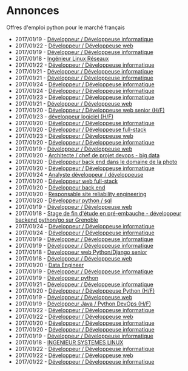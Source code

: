# Annonces

Offres d'emploi python pour le marché français

* 2017/01/19 - [Développeur / Développeuse informatique](http://www.pyjobs.fr/jobs/details/4660/developpeur-developpeuse-informatique "Développeur / Développeuse informatique")
* 2017/01/22 - [Développeur / Développeuse web](http://www.pyjobs.fr/jobs/details/4686/developpeur-developpeuse-web "Développeur / Développeuse web")
* 2017/01/19 - [Développeur / Développeuse informatique](http://www.pyjobs.fr/jobs/details/4661/developpeur-developpeuse-informatique "Développeur / Développeuse informatique")
* 2017/01/18 - [Ingénieur Linux Réseaux](http://www.pyjobs.fr/jobs/details/4651/ingenieur-linux-reseaux "Ingénieur Linux Réseaux")
* 2017/01/22 - [Développeur / Développeuse informatique](http://www.pyjobs.fr/jobs/details/4685/developpeur-developpeuse-informatique "Développeur / Développeuse informatique")
* 2017/01/21 - [Développeur / Développeuse informatique](http://www.pyjobs.fr/jobs/details/4681/developpeur-developpeuse-informatique "Développeur / Développeuse informatique")
* 2017/01/21 - [Développeur / Développeuse informatique](http://www.pyjobs.fr/jobs/details/4682/developpeur-developpeuse-informatique "Développeur / Développeuse informatique")
* 2017/01/24 - [Développeur / Développeuse informatique](http://www.pyjobs.fr/jobs/details/4700/developpeur-developpeuse-informatique "Développeur / Développeuse informatique")
* 2017/01/24 - [Développeur / Développeuse informatique](http://www.pyjobs.fr/jobs/details/4701/developpeur-developpeuse-informatique "Développeur / Développeuse informatique")
* 2017/01/23 - [Développeur / Développeuse informatique](http://www.pyjobs.fr/jobs/details/4696/developpeur-developpeuse-informatique "Développeur / Développeuse informatique")
* 2017/01/21 - [Développeur / Développeuse web](http://www.pyjobs.fr/jobs/details/4680/developpeur-developpeuse-web "Développeur / Développeuse web")
* 2017/01/20 - [Développeur / Développeuse web senior (H/F)](http://www.pyjobs.fr/jobs/details/4674/developpeur-developpeuse-web-senior-h-f "Développeur / Développeuse web senior (H/F)")
* 2017/01/23 - [développeur logiciel (H/F)](http://www.pyjobs.fr/jobs/details/4695/developpeur-logiciel-h-f "développeur logiciel (H/F)")
* 2017/01/20 - [Développeur / Développeuse informatique](http://www.pyjobs.fr/jobs/details/4671/developpeur-developpeuse-informatique "Développeur / Développeuse informatique")
* 2017/01/20 - [Développeur / Développeuse full-stack](http://www.pyjobs.fr/jobs/details/4673/developpeur-developpeuse-full-stack "Développeur / Développeuse full-stack")
* 2017/01/23 - [Développeur / Développeuse web](http://www.pyjobs.fr/jobs/details/4694/developpeur-developpeuse-web "Développeur / Développeuse web")
* 2017/01/20 - [Développeur / Développeuse informatique](http://www.pyjobs.fr/jobs/details/4672/developpeur-developpeuse-informatique "Développeur / Développeuse informatique")
* 2017/01/19 - [Développeur / Développeuse web](http://www.pyjobs.fr/jobs/details/4659/developpeur-developpeuse-web "Développeur / Développeuse web")
* 2017/01/20 - [Architecte / chef de projet devops - big data](http://www.pyjobs.fr/jobs/details/4668/architecte-chef-de-projet-devops-big-data "Architecte / chef de projet devops - big data")
* 2017/01/20 - [Développeur back end dans le domaine de la photo](http://www.pyjobs.fr/jobs/details/4669/developpeur-back-end-dans-le-domaine-de-la-photo "Développeur back end dans le domaine de la photo")
* 2017/01/20 - [Développeur / Développeuse informatique](http://www.pyjobs.fr/jobs/details/4679/developpeur-developpeuse-informatique "Développeur / Développeuse informatique")
* 2017/01/24 - [Analyste développeur / développeuse](http://www.pyjobs.fr/jobs/details/4699/analyste-developpeur-developpeuse "Analyste développeur / développeuse")
* 2017/01/20 - [Développeur web full-stack](http://www.pyjobs.fr/jobs/details/4670/developpeur-web-full-stack "Développeur web full-stack")
* 2017/01/20 - [Développeur back end](http://www.pyjobs.fr/jobs/details/4667/developpeur-back-end "Développeur back end")
* 2017/01/20 - [Responsable site reliability engineering](http://www.pyjobs.fr/jobs/details/4666/responsable-site-reliability-engineering "Responsable site reliability engineering")
* 2017/01/20 - [Développeur python / sql](http://www.pyjobs.fr/jobs/details/4665/developpeur-python-sql "Développeur python / sql")
* 2017/01/19 - [Développeur / Développeuse web](http://www.pyjobs.fr/jobs/details/4657/developpeur-developpeuse-web "Développeur / Développeuse web")
* 2017/01/18 - [Stage de fin d'étude en pré-embauche - développeur backend python/go sur Grenoble](http://www.pyjobs.fr/jobs/details/4649/stage-de-fin-detude-en-pre-embauche-developpeur-backend-python-go-sur-grenoble "Stage de fin d'étude en pré-embauche - développeur backend python/go sur Grenoble")
* 2017/01/24 - [Développeur / Développeuse informatique](http://www.pyjobs.fr/jobs/details/4698/developpeur-developpeuse-informatique "Développeur / Développeuse informatique")
* 2017/01/24 - [Développeur / Développeuse informatique](http://www.pyjobs.fr/jobs/details/4697/developpeur-developpeuse-informatique "Développeur / Développeuse informatique")
* 2017/01/19 - [Développeur / Développeuse informatique](http://www.pyjobs.fr/jobs/details/4656/developpeur-developpeuse-informatique "Développeur / Développeuse informatique")
* 2017/01/19 - [Développeur / Développeuse informatique](http://www.pyjobs.fr/jobs/details/4658/developpeur-developpeuse-informatique "Développeur / Développeuse informatique")
* 2017/01/18 - [Developpeur web Python/Django senior](http://www.pyjobs.fr/jobs/details/4647/developpeur-web-python-django-senior "Developpeur web Python/Django senior")
* 2017/01/18 - [Développeur / Développeuse web](http://www.pyjobs.fr/jobs/details/4635/developpeur-developpeuse-web "Développeur / Développeuse web")
* 2017/01/20 - [Data Engineer](http://www.pyjobs.fr/jobs/details/4678/data-engineer "Data Engineer")
* 2017/01/19 - [Développeur / Développeuse informatique](http://www.pyjobs.fr/jobs/details/4655/developpeur-developpeuse-informatique "Développeur / Développeuse informatique")
* 2017/01/19 - [Développeur python](http://www.pyjobs.fr/jobs/details/4664/developpeur-python "Développeur python")
* 2017/01/21 - [Développeur / Développeuse informatique](http://www.pyjobs.fr/jobs/details/4684/developpeur-developpeuse-informatique "Développeur / Développeuse informatique")
* 2017/01/20 - [Développeur / Développeuse Python (H/F)](http://www.pyjobs.fr/jobs/details/4677/developpeur-developpeuse-python-h-f "Développeur / Développeuse Python (H/F)")
* 2017/01/19 - [Développeur / Développeuse web](http://www.pyjobs.fr/jobs/details/4654/developpeur-developpeuse-web "Développeur / Développeuse web")
* 2017/01/19 - [Développeur Java / Python DevOps (H/F)](http://www.pyjobs.fr/jobs/details/4663/developpeur-java-python-devops-h-f "Développeur Java / Python DevOps (H/F)")
* 2017/01/22 - [Développeur / Développeuse informatique](http://www.pyjobs.fr/jobs/details/4693/developpeur-developpeuse-informatique "Développeur / Développeuse informatique")
* 2017/01/22 - [Développeur / Développeuse web](http://www.pyjobs.fr/jobs/details/4692/developpeur-developpeuse-web "Développeur / Développeuse web")
* 2017/01/20 - [Développeur / Développeuse informatique](http://www.pyjobs.fr/jobs/details/4675/developpeur-developpeuse-informatique "Développeur / Développeuse informatique")
* 2017/01/20 - [Développeur / Développeuse informatique](http://www.pyjobs.fr/jobs/details/4676/developpeur-developpeuse-informatique "Développeur / Développeuse informatique")
* 2017/01/19 - [Développeur / Développeuse informatique](http://www.pyjobs.fr/jobs/details/4662/developpeur-developpeuse-informatique "Développeur / Développeuse informatique")
* 2017/01/18 - [INGENIEUR SYSTEMES LINUX](http://www.pyjobs.fr/jobs/details/4653/ingenieur-systemes-linux "INGENIEUR SYSTEMES LINUX")
* 2017/01/22 - [Développeur / Développeuse informatique](http://www.pyjobs.fr/jobs/details/4691/developpeur-developpeuse-informatique "Développeur / Développeuse informatique")
* 2017/01/22 - [Développeur / Développeuse web](http://www.pyjobs.fr/jobs/details/4688/developpeur-developpeuse-web "Développeur / Développeuse web")
* 2017/01/22 - [Développeur / Développeuse informatique](http://www.pyjobs.fr/jobs/details/4689/developpeur-developpeuse-informatique "Développeur / Développeuse informatique")

